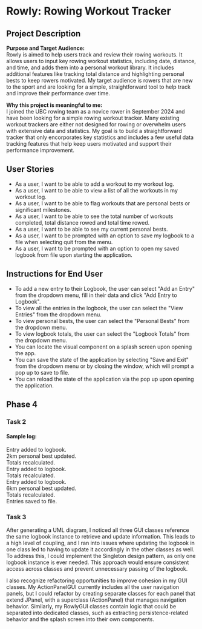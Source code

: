 # Rowly: Rowing Workout Tracker

## Project Description

**Purpose and Target Audience:**  
Rowly is aimed to help users track and review their rowing workouts. It allows users to input key rowing workout statistics, including date, distance, and time, and adds them into a personal workout library. It includes additional features like tracking total distance and highlighting personal bests to keep rowers motivated. My target audience is rowers that are new to the sport and are looking for a simple, straightforward tool to help track and improve their performance over time.

**Why this project is meaningful to me:**  
I joined the UBC rowing team as a novice rower in September 2024 and have been looking for a simple rowing workout tracker. Many existing workout trackers are either not designed for rowing or overwhelm users with extensive data and statistics. My goal is to build a straightforward tracker that only encorporates key statistics and includes a few useful data tracking features that help keep users motivated and support their performance improvement.

## User Stories

- As a user, I want to be able to add a workout to my workout log.
- As a user, I want to be able to view a list of all the workouts in my workout log.
- As a user, I want to be able to flag workouts that are personal bests or significant milestones.
- As a user, I want to be able to see the total number of workouts completed, total distance rowed and total time rowed.
- As a user, I want to be able to see my current personal bests. 
- As a user, I want to be prompted with an option to save my logbook to a file when selecting quit from the menu.
- As a user, I want to be prompted with an option to open my saved logbook from file upon starting the application. 

## Instructions for End User

- To add a new entry to their Logbook, the user can select "Add an Entry" from the dropdown menu, fill in their data and click "Add Entry to Logbook".
- To view all the entries in the logbook, the user can select the "View Entries" from the dropdown menu.
- To view personal bests, the user can select the "Personal Bests" from the dropdown menu.
- To view logbook totals, the user can select the "Logbook Totals" from the dropdown menu.
- You can locate the visual component on a splash screen upon opening the app.
- You can save the state of the application by selecting "Save and Exit" from the dropdown menu or by closing the window,  which will prompt a pop up to save to file.
- You can reload the state of the application via the pop up upon opening the application.

## Phase 4
### Task 2
#### Sample log:  
Entry added to logbook.  
2km personal best updated.  
Totals recalculated.  
Entry added to logbook.  
Totals recalculated.  
Entry added to logbook.  
6km personal best updated.  
Totals recalculated.  
Entries saved to file.   

### Task 3
After generating a UML diagram, I noticed all three GUI classes reference the same logbook instance to retrieve and update information. This leads to a high level of coupling, and I ran into issues where updating the logbook in one class led to having to update it accordingly in the other classes as well. To address this, I could implement the Singleton design pattern, as only one logbook instance is ever needed. This approach would ensure consistent access across classes and prevent unnecessary passing of the logbook.

I also recognize refactoring opportunities to improve cohesion in my GUI classes. My ActionPanelGUI currently includes all the user navigation panels, but I could refactor by creating separate classes for each panel that extend JPanel, with a superclass (ActionPanel) that manages navigation behavior. Similarly, my RowlyGUI classes contain logic that could be separated into dedicated classes, such as extracting persistence-related behavior and the splash screen into their own components.




 
